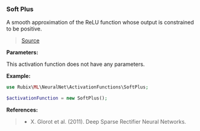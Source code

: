 ### Soft Plus
A smooth approximation of the ReLU function whose output is constrained to be positive.

> [Source](https://github.com/RubixML/RubixML/blob/master/src/NeuralNet/ActivationFunctions/SoftPlus.php)

**Parameters:**

This activation function does not have any parameters.

**Example:**

```php
use Rubix\ML\NeuralNet\ActivationFunctions\SoftPlus;

$activationFunction = new SoftPlus();
```

**References:**

>- X. Glorot et al. (2011). Deep Sparse Rectifier Neural Networks.